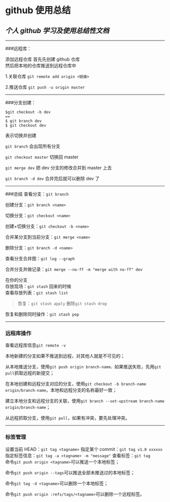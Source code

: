 # **github 使用总结**

## _个人 github 学习及使用总结性文档_

---

###远程库：

添加远程仓库
首先先创建 github 仓库<br>
然后把本地的仓库推送到远程仓库中

1.关联仓库 `git remote add origin <链接>`

2.推送仓库 `git push -u origin master`

---

###分支创建：

```
$git checkout -b dev
==
$ git branch dev
$ git checkout dev
```

表示切换并创建

`git branch`
会出现所有分支

`git checkout master`
切换回 master

`git merge dev`
把 dev 分支的修改合并到 master 上去

`git branch -d dev`
合并完后就可以删除 dev 了

---

###总结
查看分支：`git branch`

创建分支：`git branch <name>`

切换分支：`git checkout <name>`

创建+切换分支：`git checkout -b <name>`

合并某分支到当前分支：`git merge <name>`

删除分支：`git branch -d <name>`

查看分支合并图：`git log --graph`

合并分支并做记录：`git merge --no-ff -m "merge with no-ff" dev`

在你的分支<br>
存放现场：`git stash`
回来的时候<br>
查看存放列表：`git stash list`

> 恢复：`git stash apply`
> 删除`git stash drop`

恢复和删除同时操作：`git stash pop`

---

### 远程库操作

查看远程库信息`git remote -v`

本地新建的分支如果不推送到远程，对其他人就是不可见的；

从本地推送分支，使用`git push origin branch-name，`如果推送失败，先用`git pull`抓取远程的新提交；

在本地创建和远程分支对应的分支，使用`git checkout -b branch-name origin/branch-name`，本地和远程分支的名称最好一致；

建立本地分支和远程分支的关联，使用`git branch --set-upstream branch-name origin/branch-name`；

从远程抓取分支，使用`git pull`，如果有冲突，要先处理冲突。

---

### 标签管理

设置当前 HEAD：`git tag <tagname>`
指定某个 commit：`git tag v1.0 xxxxxx`
指定标签信息：`git tag -a <tagname> -m "message"`
查看标签：`git tag`
<br>
命令`git push origin <tagname>`可以推送一个本地标签；

命令`git push origin --tags`可以推送全部未推送过的本地标签；

命令`git tag -d <tagname>`可以删除一个本地标签；

命令`git push origin :refs/tags/<tagname>`可以删除一个远程标签。
